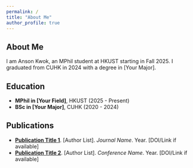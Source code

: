```yaml
---
permalink: /
title: "About Me"
author_profile: true
---
```


## About Me

I am Anson Kwok, an MPhil student at HKUST starting in Fall 2025. I graduated from CUHK in 2024 with a degree in [Your Major].

## Education

* **MPhil in [Your Field]**, HKUST (2025 - Present)
* **BSc in [Your Major]**, CUHK (2020 - 2024)

## Publications

* **[Publication Title 1](#)**. [Author List]. *Journal Name*. Year. [DOI/Link if available]
* **[Publication Title 2](#)**. [Author List]. *Conference Name*. Year. [DOI/Link if available]